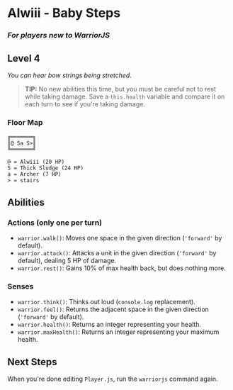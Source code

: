 # Alwiii - Baby Steps

### _For players new to WarriorJS_

## Level 4

_You can hear bow strings being stretched._

> **TIP:** No new abilities this time, but you must be careful not to rest while taking damage. Save a `this.health` variable and compare it on each turn to see if you're taking damage.

### Floor Map

```
╔═══════╗
║@ Sa S>║
╚═══════╝

@ = Alwiii (20 HP)
S = Thick Sludge (24 HP)
a = Archer (7 HP)
> = stairs
```

## Abilities

### Actions (only one per turn)

- `warrior.walk()`: Moves one space in the given direction (`'forward'` by default).
- `warrior.attack()`: Attacks a unit in the given direction (`'forward'` by default), dealing 5 HP of damage.
- `warrior.rest()`: Gains 10% of max health back, but does nothing more.

### Senses

- `warrior.think()`: Thinks out loud (`console.log` replacement).
- `warrior.feel()`: Returns the adjacent space in the given direction (`'forward'` by default).
- `warrior.health()`: Returns an integer representing your health.
- `warrior.maxHealth()`: Returns an integer representing your maximum health.

## Next Steps

When you're done editing `Player.js`, run the `warriorjs` command again.
